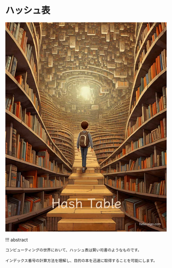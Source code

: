 # ハッシュ表

![ハッシュ表](../assets/covers/chapter_hashing.jpg)

!!! abstract

    コンピューティングの世界において、ハッシュ表は賢い司書のようなものです。

    インデックス番号の計算方法を理解し、目的の本を迅速に取得することを可能にします。